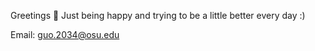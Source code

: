 Greetings 👋
Just being happy and trying to be a little better every day :)

Email: guo.2034@osu.edu
